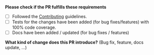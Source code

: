 **Please check if the PR fulfills these requirements**
- [ ] Followed the [Contributing](https://github.com/node-cache-manager/node-cache-manager/blob/main/CONTRIBUTING.md) guidelines.
- [ ] Tests for the changes have been added (for bug fixes/features) with 100% code coverage.
- [ ] Docs have been added / updated (for bug fixes / features)

**What kind of change does this PR introduce?** (Bug fix, feature, docs update, ...)
